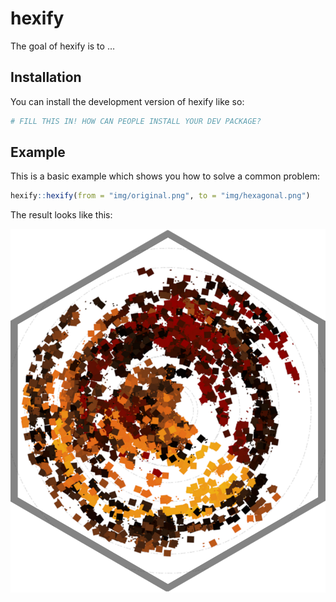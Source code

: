 
<!-- README.md is generated from README.Rmd. Please edit that file -->

# hexify

<!-- badges: start -->
<!-- badges: end -->

The goal of hexify is to …

## Installation

You can install the development version of hexify like so:

``` r
# FILL THIS IN! HOW CAN PEOPLE INSTALL YOUR DEV PACKAGE?
```

## Example

This is a basic example which shows you how to solve a common problem:

``` r
hexify::hexify(from = "img/original.png", to = "img/hexagonal.png")
```

The result looks like this:

<img src="img/hexagonal.png" width="800px">
